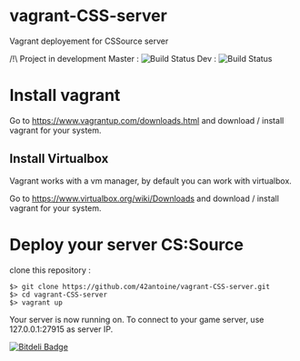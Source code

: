# vagrant-CSS-server
Vagrant deployement for CSSource server

/!\ Project in development
Master : ![Build Status](https://travis-ci.org/42antoine/vagrant-CSS-server.svg?branch=master)
Dev : ![Build Status](https://travis-ci.org/42antoine/vagrant-CSS-server.svg?branch=dev)

# Install vagrant

Go to https://www.vagrantup.com/downloads.html and download / install vagrant for your system.

## Install Virtualbox

Vagrant works with a vm manager, by default you can work with virtualbox.

Go to  https://www.virtualbox.org/wiki/Downloads and download / install vagrant for your system.

# Deploy your server CS:Source

clone this repository :

	$> git clone https://github.com/42antoine/vagrant-CSS-server.git
	$> cd vagrant-CSS-server
	$> vagrant up

Your server is now running on. To connect to your game server, use 127.0.0.1:27915 as server IP.

[![Bitdeli Badge](https://d2weczhvl823v0.cloudfront.net/42antoine/vagrant-css-server/trend.png)](https://bitdeli.com/free "Bitdeli Badge")